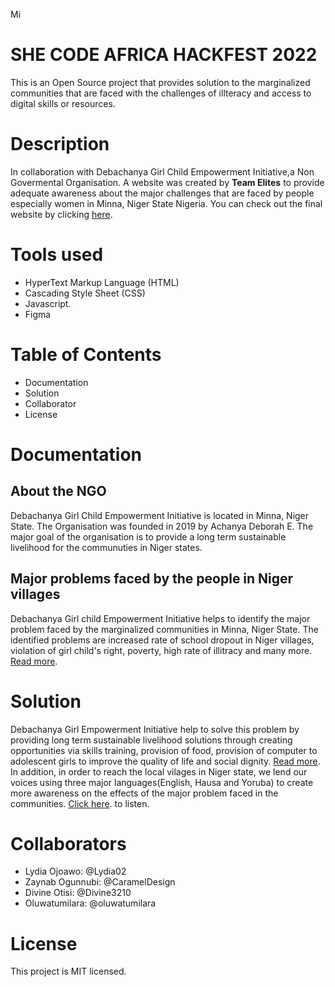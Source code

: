 Mi
# SHE CODE AFRICA HACKFEST 2022
This is an Open Source project that provides solution to the marginalized communities that are faced with the challenges of illteracy and access to digital skills or resources.

# Description
In collaboration with Debachanya Girl Child Empowerment Initiative,a Non Govermental Organisation. A website was created by **Team Elites** to provide adequate awareness about the major challenges that are faced by people especially women in Minna, Niger State Nigeria.
You can check out the final website by clicking [here](https://hackfest2.netlify.app/). 

# Tools used
- HyperText Markup Language (HTML)
- Cascading Style Sheet (CSS)
- Javascript.
- Figma

# Table of Contents
 - Documentation
 - Solution
 - Collaborator
 - License
 
 # Documentation
 ## About the NGO
 Debachanya Girl Child Empowerment Initiative is located in Minna, Niger State. The Organisation was founded in 2019 by Achanya Deborah E. The major goal of the organisation is to provide a long term sustainable livelihood for the communuties in Niger states.

 ## Major problems faced by the people in Niger villages
Debachanya Girl child Empowerment Initiative helps to identify the major problem faced by the marginalized communities in Minna, Niger State. The identified problems are increased rate of school dropout in Niger villages, violation of girl child's right, poverty, high rate of illitracy and many more. [Read more](https://link.medium.com/sbrDvUhUrub).

# Solution
 Debachanya Girl Empowerment Initiative help to solve this problem by providing long term sustainable livelihood solutions through creating opportunities via skills training, provision of food,  provision of computer to adolescent girls to improve the quality of life and social dignity. [Read more](https://link.medium.com/JH1LmQ4Dtub). In addition, in order to reach the local vilages in Niger state, we lend our voices using three major languages(English, Hausa and Yoruba) to create more awareness on the effects of the major problem faced in the communities. [Click here](https://savenigerstate.netlify.app/). to listen.

 # Collaborators
 - Lydia Ojoawo: @Lydia02
 - Zaynab Ogunnubi: @CaramelDesign
 - Divine Otisi: @Divine3210
 - Oluwatumilara: @oluwatumilara
 
 # License
 This project is MIT licensed.

 


